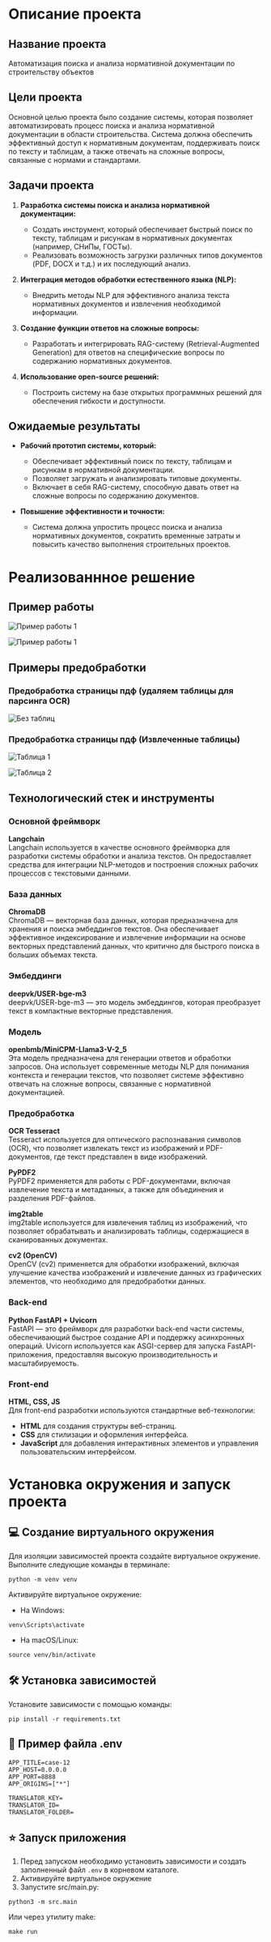 # Описание проекта

## Название проекта

Автоматизация поиска и анализа нормативной документации по строительству объектов

## Цели проекта

Основной целью проекта было создание системы, которая позволяет автоматизировать процесс поиска и анализа нормативной документации в области строительства. Система должна обеспечить эффективный доступ к нормативным документам, поддерживать поиск по тексту и таблицам, а также отвечать на сложные вопросы, связанные с нормами и стандартами.

## Задачи проекта

1. **Разработка системы поиска и анализа нормативной документации:**
   - Создать инструмент, который обеспечивает быстрый поиск по тексту, таблицам и рисункам в нормативных документах (например, СНиПы, ГОСТы).
   - Реализовать возможность загрузки различных типов документов (PDF, DOCX и т.д.) и их последующий анализ.

2. **Интеграция методов обработки естественного языка (NLP):**
   - Внедрить методы NLP для эффективного анализа текста нормативных документов и извлечения необходимой информации.

3. **Создание функции ответов на сложные вопросы:**
   - Разработать и интегрировать RAG-систему (Retrieval-Augmented Generation) для ответов на специфические вопросы по содержанию нормативных документов.

4. **Использование open-source решений:**
   - Построить систему на базе открытых программных решений для обеспечения гибкости и доступности.

## Ожидаемые результаты

- **Рабочий прототип системы, который:**
  - Обеспечивает эффективный поиск по тексту, таблицам и рисункам в нормативной документации.
  - Позволяет загружать и анализировать типовые документы.
  - Включает в себя RAG-систему, способную давать ответ на сложные вопросы по содержанию документов.

- **Повышение эффективности и точности:** 
  - Система должна упростить процесс поиска и анализа нормативных документов, сократить временные затраты и повысить качество выполнения строительных проектов.

# Реализованнное решение 

## Пример работы

![Пример работы 1](./images/1.jpg)

![Пример работы 1](./images/2.jpg)

## Примеры предобработки

### Предобработка страницы пдф (удаляем таблицы для парсинга OCR)


![Без таблиц](./images/48.png)

### Предобработка страницы пдф (Извлеченные таблицы)


![Таблица 1](./images/table1.png)

![Таблица 2](./images/table2.png)

## Технологический стек и инструменты

### Основной фреймворк

**Langchain**  
Langchain используется в качестве основного фреймворка для разработки системы обработки и анализа текстов. Он предоставляет средства для интеграции NLP-методов и построения сложных рабочих процессов с текстовыми данными.

### База данных

**ChromaDB**  
ChromaDB — векторная база данных, которая предназначена для хранения и поиска эмбеддингов текстов. Она обеспечивает эффективное индексирование и извлечение информации на основе векторных представлений данных, что критично для быстрого поиска в больших объемах текста.

### Эмбеддинги

**deepvk/USER-bge-m3**  
deepvk/USER-bge-m3 — это модель эмбеддингов, которая преобразует текст в компактные векторные представления.

### Модель

**openbmb/MiniCPM-Llama3-V-2_5**  
Эта модель предназначена для генерации ответов и обработки запросов. Она использует современные методы NLP для понимания контекста и генерации текстов, что позволяет системе эффективно отвечать на сложные вопросы, связанные с нормативной документацией.

### Предобработка

**OCR Tesseract**  
Tesseract используется для оптического распознавания символов (OCR), что позволяет извлекать текст из изображений и PDF-документов, где текст представлен в виде изображений.

**PyPDF2**  
PyPDF2 применяется для работы с PDF-документами, включая извлечение текста и метаданных, а также для объединения и разделения PDF-файлов.

**img2table**  
img2table используется для извлечения таблиц из изображений, что позволяет обрабатывать и анализировать таблицы, содержащиеся в сканированных документах.

**cv2 (OpenCV)**  
OpenCV (cv2) применяется для обработки изображений, включая улучшение качества изображений и извлечение данных из графических элементов, что необходимо для предобработки данных.

### Back-end

**Python FastAPI + Uvicorn**  
FastAPI — это фреймворк для разработки back-end части системы, обеспечивающий быстрое создание API и поддержку асинхронных операций. Uvicorn используется как ASGI-сервер для запуска FastAPI-приложения, предоставляя высокую производительность и масштабируемость.

### Front-end

**HTML, CSS, JS**  
Для front-end разработки используются стандартные веб-технологии:
- **HTML** для создания структуры веб-страниц.
- **CSS** для стилизации и оформления интерфейса.
- **JavaScript** для добавления интерактивных элементов и управления пользовательским интерфейсом.


# Установка окружения и запуск проекта

## 💻 Создание виртуального окружения
Для изоляции зависимостей проекта создайте виртуальное окружение. Выполните следующие команды в терминале:

```
python -m venv venv
```

Активируйте виртуальное окружение:

- На Windows:

```
venv\Scripts\activate
```

- На macOS/Linux:

```
source venv/bin/activate
```

## 🛠️ Установка зависимостей

Установите зависимости с помощью команды:
```
pip install -r requirements.txt
```

## 🔑 Пример файла .env
```
APP_TITLE=case-12
APP_HOST=0.0.0.0
APP_PORT=8888
APP_ORIGINS=["*"]

TRANSLATOR_KEY=
TRANSLATOR_ID=
TRANSLATOR_FOLDER=
```
## ⭐️ Запуск приложения
1. Перед запуском необходимо установить зависимости и создать заполненный файл `.env` в корневом каталоге.
2. Активируйте виртуальное окружение
3. Запустите src/main.py:
```
python3 -m src.main
```
Или через утилиту make:
```
make run
```